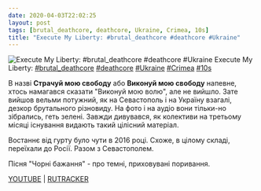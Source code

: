 ```yaml
---
date: 2020-04-03T22:02:25
layout: post
tags: [brutal_deathcore, deathcore, Ukraine, Crimea, 10s]
title: "Execute My Liberty: #brutal_deathcore #deathcore #Ukraine"
---
```

![Execute My Liberty: #brutal_deathcore #deathcore #Ukraine](https://res.cloudinary.com/vast-space-unexplored/image/upload/q_auto,dpr_auto,w_auto/photos/photo_933_03-04-2020_22-02-25.jpg)
Execute My Liberty: [#brutal_deathcore](/tags/#brutal_deathcore) [#deathcore](/tags/#deathcore) [#Ukraine](/tags/#Ukraine) [#Crimea](/tags/#Crimea) [#10s](/tags/#10s)

В назві **Страчуй мою свободу** або **Виконуй мою свободу** напевне, хтось намагався сказати &quot;Виконуй мою волю&quot;, але не вийшло. Зате вийшов вельми потужний, як на Севастополь і на Україну взагалі, дезкор брутального різновиду. На фото і на аудіо вони тільки-но зібрались, геть зелені. Завжди дивувався, як колективи на третьому місяці існування видають такий цілісний матеріал.

Востаннє від гурту було чути в 2016 році. Схоже, в цілому складі, переїхали до Росії. Разом з Севастополем.

Пісня &quot;Чорні бажання&quot; - про темні, приховувані поривання.

[YOUTUBE](https://www.youtube.com/playlist?list=PL88C46CDE366D5D1A) \| [RUTRACKER](https://rutracker.org/forum/viewtopic.php?t=3071310)
